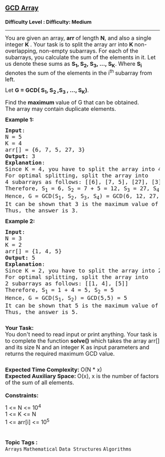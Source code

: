 <h2><a href="https://www.geeksforgeeks.org/problems/gcd-array--170645/1?page=1&difficulty=Medium&status=unsolved,attempted&sortBy=accuracy">GCD Array</a></h2><h3>Difficulty Level : Difficulty: Medium</h3><hr><div class="problems_problem_content__Xm_eO"><p><span style="font-size:18px">You are given an array, <strong>arr&nbsp;</strong>of length&nbsp;<strong>N</strong>,&nbsp;and also a single integer&nbsp;<strong>K&nbsp;</strong>. Your task is to split the array arr&nbsp;into&nbsp;<strong>K&nbsp;</strong>non-overlapping, non-empty subarrays. For each of the subarrays, you calculate the sum of the elements in it. Let us denote these sums as <strong>S<sub>1</sub>,<sub> </sub>S<sub>2</sub>,&nbsp;S<sub>3</sub>, ...,&nbsp;S<sub>K</sub></strong>. Where <strong>S<sub>i </sub></strong>denotes the sum of the elements in the i<sup>th&nbsp;</sup>subarray from left.</span></p>

<p><span style="font-size:18px">Let <strong>G = GCD( S<sub>1</sub>,<sub> </sub>S<sub>2&nbsp;</sub>,S<sub>3 </sub>, ...,<sub> </sub>S<sub>K</sub>)</strong>.</span></p>

<p><span style="font-size:18px">Find the <strong>maximum </strong>value of G that can be obtained.&nbsp;<br>
The array may contain duplicate elements.</span></p>

<p><span style="font-size:18px"><strong>Example 1:</strong></span></p>

<pre><span style="font-size:18px"><strong>Input</strong>:
N = 5
K = 4
arr[] = {6, 7, 5, 27, 3}
<strong>Output:</strong> 3
<strong>Explanation</strong>: </span>
<span style="font-size:18px">Since K = 4, you have to split the array into 4 subarrays.
For optimal splitting, split the array into
4 subarrays as follows: [[6], [7, 5], [27], [3]]
Therefore, S<sub>1</sub> = 6, S<sub>2</sub> = 7 + 5 = 12, S<sub>3</sub> = 27, S<sub>4</sub> = 3
Hence, G = GCD(S<sub>1</sub>, S<sub>2</sub>, S<sub>3</sub>, S<sub>4</sub>) = GCD(6, 12, 27, 3) = 3
It can be shown that 3 is the maximum value of G that can be obtained.</span>
<span style="font-size:18px">Thus, the answer is 3.</span></pre>

<p><span style="font-size:18px"><strong>Example 2:</strong></span></p>

<pre><span style="font-size:18px"><strong>Input</strong>:
N = 3
K = 2
arr[] = {1, 4, 5}
<strong>Output:</strong> 5
<strong>Explanation</strong>: </span>
<span style="font-size:18px">Since K = 2, you have to split the array into 2 subarrays.
For optimal splitting, split the array into
2 subarrays as follows: [[1, 4], [5]]
Therefore, S<sub>1</sub> = 1 + 4 = 5, S<sub>2</sub> = 5
Hence, G = GCD(S<sub>1</sub>, S<sub>2</sub>) = GCD(5,5) = 5
It can be shown that 5 is the maximum value of G that can be obtained.</span>
<span style="font-size:18px">Thus, the answer is 5.</span></pre>

<p><br>
<span style="font-size:18px"><strong>Your Task:&nbsp; </strong><br>
You don't need to read input or print anything. Your task is to complete the function <strong>solve()</strong> which takes the array arr[] and its size N and an integer K as input parameters and returns the required maximum GCD value.</span><br>
&nbsp;</p>

<p><span style="font-size:18px"><strong>Expected Time Complexity:&nbsp;</strong>O(N * x)<br>
<strong>Expected Auxiliary Space:&nbsp;</strong>O(x), x is the number of factors of the sum of all elements.<br>
<br>
<strong>Constraints:</strong></span></p>

<p><span style="font-size:18px">1 &lt;= N &lt;= 10<sup>4</sup><br>
1 &lt;= K &lt;= N<br>
1 &lt;= arr[i] &lt;= 10<sup>5</sup></span></p>
</div><br><p><span style=font-size:18px><strong>Topic Tags : </strong><br><code>Arrays</code>&nbsp;<code>Mathematical</code>&nbsp;<code>Data Structures</code>&nbsp;<code>Algorithms</code>&nbsp;